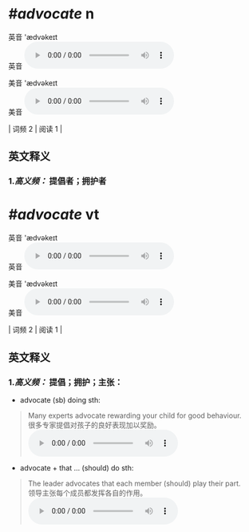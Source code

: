 # ***\#advocate*** n
英音 'ædvəkeɪt  
英音
<audio src="./media/advocate-B.aac" controls="controls"></audio>

美音 'ædvəkeɪt  
美音
<audio src="./media/advocate.aac" controls="controls"></audio>



| 词频 2 | 阅读 1 |  

英文释义
---
### 1.*高义频：* **提倡者；拥护者**  


# ***\#advocate*** vt
英音 'ædvəkeɪt  
英音
<audio src="./media/advocate-B.aac" controls="controls"></audio>

美音 'ædvəkeɪt  
美音
<audio src="./media/advocate.aac" controls="controls"></audio>



| 词频 2 | 阅读 1 |  

英文释义
---
### 1.*高义频：* **提倡；拥护；主张：**  

- advocate (sb) doing sth:

 > Many experts advocate rewarding your child for good behaviour.   
 > 很多专家提倡对孩子的良好表现加以奖励。    
<audio src="./media/2-advocate.aac" controls="controls"></audio>

-  advocate + that … (should) do sth:

 > The leader advocates that each member (should) play their part.  
 > 领导主张每个成员都发挥各自的作用。    
<audio src="./media/1-advocate.aac" controls="controls"></audio>


